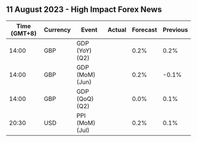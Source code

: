 ## 11 August 2023 - High Impact Forex News

| Time (GMT+8) | Currency | Event | Actual | Forecast | Previous |
|------|----------|-------|--------|----------|----------|
| 14:00 | GBP | GDP (YoY) (Q2) |  | 0.2% | 0.2% |
| 14:00 | GBP | GDP (MoM) (Jun) |  | 0.2% | -0.1% |
| 14:00 | GBP | GDP (QoQ) (Q2) |  | 0.0% | 0.1% |
| 20:30 | USD | PPI (MoM) (Jul) |  | 0.2% | 0.1% |

